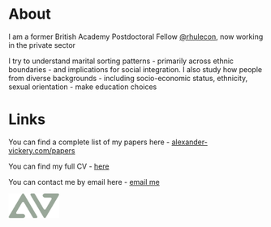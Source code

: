 # About
I am a former British Academy Postdoctoral Fellow [@rhulecon](https://www.royalholloway.ac.uk/research-and-teaching/departments-and-schools/economics/), now working in the private sector

I try to understand marital sorting patterns - primarily across ethnic boundaries - and implications for social integration. I also study how people from diverse backgrounds - including socio-economic status, ethnicity, sexual orientation - make education choices 

# Links
You can find a complete list of my papers here -  [alexander-vickery.com/papers](https://www.alexander-vickery.com/papers)

You can find my full CV - [here](CV.pdf)

You can contact me by email here - [email me](mailto:alexvickery2018@gmail.com)

<img src="logo.png" width="100px">

